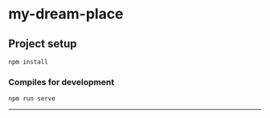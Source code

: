 # my-dream-place

## Project setup
```
npm install
```

### Compiles for development
```
npm run serve
```
<hr>
<img src="">

